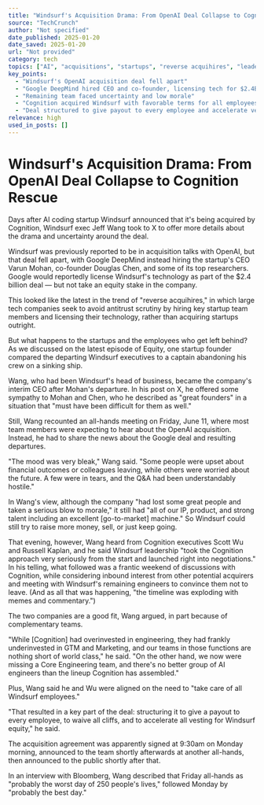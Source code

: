 ```yaml
---
title: "Windsurf's Acquisition Drama: From OpenAI Deal Collapse to Cognition Rescue"
source: "TechCrunch"
author: "Not specified"
date_published: 2025-01-20
date_saved: 2025-01-20
url: "Not provided"
category: tech
topics: ["AI", "acquisitions", "startups", "reverse acquihires", "leadership"]
key_points: 
  - "Windsurf's OpenAI acquisition deal fell apart"
  - "Google DeepMind hired CEO and co-founder, licensing tech for $2.4B"
  - "Remaining team faced uncertainty and low morale"
  - "Cognition acquired Windsurf with favorable terms for all employees"
  - "Deal structured to give payout to every employee and accelerate vesting"
relevance: high
used_in_posts: []
---
```


# Windsurf's Acquisition Drama: From OpenAI Deal Collapse to Cognition Rescue

Days after AI coding startup Windsurf announced that it's being acquired by Cognition, Windsurf exec Jeff Wang took to X to offer more details about the drama and uncertainty around the deal.

Windsurf was previously reported to be in acquisition talks with OpenAI, but that deal fell apart, with Google DeepMind instead hiring the startup's CEO Varun Mohan, co-founder Douglas Chen, and some of its top researchers. Google would reportedly license Windsurf's technology as part of the $2.4 billion deal — but not take an equity stake in the company.

This looked like the latest in the trend of "reverse acquihires," in which large tech companies seek to avoid antitrust scrutiny by hiring key startup team members and licensing their technology, rather than acquiring startups outright.

But what happens to the startups and the employees who get left behind? As we discussed on the latest episode of Equity, one startup founder compared the departing Windsurf executives to a captain abandoning his crew on a sinking ship. 

Wang, who had been Windsurf's head of business, became the company's interim CEO after Mohan's departure. In his post on X, he offered some sympathy to Mohan and Chen, who he described as "great founders" in a situation that "must have been difficult for them as well." 

Still, Wang recounted an all-hands meeting on Friday, June 11, where most team members were expecting to hear about the OpenAI acquisition. Instead, he had to share the news about the Google deal and resulting departures.

"The mood was very bleak," Wang said. "Some people were upset about financial outcomes or colleagues leaving, while others were worried about the future. A few were in tears, and the Q&A had been understandably hostile."

In Wang's view, although the company "had lost some great people and taken a serious blow to morale," it still had "all of our IP, product, and strong talent including an excellent [go-to-market] machine." So Windsurf could still try to raise more money, sell, or just keep going.

That evening, however, Wang heard from Cognition executives Scott Wu and Russell Kaplan, and he said Windsurf leadership "took the Cognition approach very seriously from the start and launched right into negotiations." In his telling, what followed was a frantic weekend of discussions with Cognition, while considering inbound interest from other potential acquirers and meeting with Windsurf's remaining engineers to convince them not to leave. (And as all that was happening, "the timeline was exploding with memes and commentary.")

The two companies are a good fit, Wang argued, in part because of complementary teams.

"While [Cognition] had overinvested in engineering, they had frankly underinvested in GTM and Marketing, and our teams in those functions are nothing short of world class," he said. "On the other hand, we now were missing a Core Engineering team, and there's no better group of AI engineers than the lineup Cognition has assembled."

Plus, Wang said he and Wu were aligned on the need to "take care of all Windsurf employees."

"That resulted in a key part of the deal: structuring it to give a payout to every employee, to waive all cliffs, and to accelerate all vesting for Windsurf equity," he said.

The acquisition agreement was apparently signed at 9:30am on Monday morning, announced to the team shortly afterwards at another all-hands, then announced to the public shortly after that.

In an interview with Bloomberg, Wang described that Friday all-hands as "probably the worst day of 250 people's lives," followed Monday by "probably the best day."